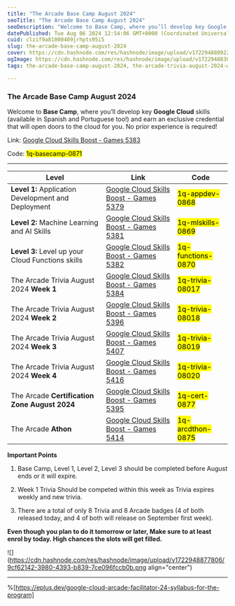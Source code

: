 ```yaml
---
title: "The Arcade Base Camp August 2024"
seoTitle: "The Arcade Base Camp August 2024"
seoDescription: "Welcome to Base Camp, where you’ll develop key Google Cloud skills (available in Spanish and Portuguese too!) and earn an exclusive credential that will ope"
datePublished: Tue Aug 06 2024 12:54:06 GMT+0000 (Coordinated Universal Time)
cuid: clzif9a81000409jrhpts95i5
slug: the-arcade-base-camp-august-2024
cover: https://cdn.hashnode.com/res/hashnode/image/upload/v1722948809227/e8a0d78f-149d-4bbc-8f8e-32ee7cbaad19.png
ogImage: https://cdn.hashnode.com/res/hashnode/image/upload/v1722948830911/955dd73d-191d-4f59-855d-9c440aa297c6.png
tags: the-arcade-base-camp-august-2024, the-arcade-trivia-august-2024-week-1, the-arcade-trivia-august-2024-week-2, level-2-machine-learning-and-ai-skills, level-1-application-development-and-deployment, level-3-level-up-your-cloud-functions-skills, the-arcade-certification-zone-august-2024, the-arcade-athon

---
```


### The Arcade Base Camp August 2024

Welcome to **Base Camp**, where you’ll develop key **Google Cloud** skills (available in Spanish and Portuguese too!) and earn an exclusive credential that will open doors to the cloud for you. No prior experience is required!

Link: [Google Cloud Skills Boost - Games 5383](https://www.cloudskillsboost.google/games/5383?utm_source=qwiklabs&utm_medium=lp&utm_campaign=health-tech-may-arcade24)

Code: <mark>1q-basecamp-0871</mark>

---

| **Level** | **Link** | **Code** |
| --- | --- | --- |
| **Level 1:** Application Development and Deployment | [Google Cloud Skills Boost - Games 5379](https://www.cloudskillsboost.google/games/5379?utm_source=qwiklabs&utm_medium=lp&utm_campaign=level1-august-arcade24) | <mark>1q-appdev-0868</mark> |
| **Level 2:** Machine Learning and AI Skills | [Google Cloud Skills Boost - Games 5381](https://www.cloudskillsboost.google/games/5381?utm_source=qwiklabs&utm_medium=lp&utm_campaign=level2-august-arcade24) | <mark>1q-mlskills-0869</mark> |
| **Level 3:** Level up your Cloud Functions skills | [Google Cloud Skills Boost - Games 5382](https://www.cloudskillsboost.google/games/5382?utm_source=qwiklabs&utm_medium=lp&utm_campaign=level3-august-arcade24) | <mark>1q-functions-0870</mark> |
| The Arcade Trivia August 2024 **Week 1** | [Google Cloud Skills Boost - Games 5384](https://www.cloudskillsboost.google/games/5384?utm_source=qwiklabs&utm_medium=lp&utm_campaign=arcade24-august-trivia) | <mark>1q-trivia-08017</mark> |
| The Arcade Trivia August 2024 **Week 2** | [Google Cloud Skills Boost - Games 5396](https://www.cloudskillsboost.google/games/5396?utm_source=qwiklabs&utm_medium=lp&utm_campaign=arcade24-august-trivia) | <mark>1q-trivia-08018</mark> |
| The Arcade Trivia August 2024 **Week 3** | [Google Cloud Skills Boost - Games 5407](https://www.cloudskillsboost.google/games/5407?utm_source=qwiklabs&utm_medium=lp&utm_campaign=arcade24-august-trivia) | <mark>1q-trivia-08019</mark> |
| The Arcade Trivia August 2024 **Week 4** | [Google Cloud Skills Boost - Games 5416](https://www.cloudskillsboost.google/games/5416?utm_source=qwiklabs&utm_medium=lp&utm_campaign=arcade24-august-trivia) | <mark>1q-trivia-08020</mark> |
| The Arcade **Certification Zone August 2024** | [Google Cloud Skills Boost - Games 5395](https://www.cloudskillsboost.google/games/5395?utm_source=qwiklabs&utm_medium=lp&utm_campaign=cert-zone-august-arcade24) | <mark>1q-cert-0877</mark> |
| The Arcade **Athon** | [Google Cloud Skills Boost - Games 5414](https://www.cloudskillsboost.google/games/5414) | <mark>1q-arcdthon-0875</mark> |

**Important Points**

1. ⁠Base Camp, Level 1, Level 2, Level 3 should be completed before August ends or it will expire.
    
2. ⁠Week 1 Trivia Should be competed within this week as Trivia expires weekly and new trivia.
    
3. ⁠There are a total of only 8 Trivia and 8 Arcade badges (4 of both released today, and 4 of both will release on September first week).
    

**Even though you plan to do it tomorrow or later, Make sure to at least enrol by today. High chances the slots will get filled.**

![](https://cdn.hashnode.com/res/hashnode/image/upload/v1722948877806/9cf62142-3980-4393-b839-7ce096fccb0b.png align="center")

---

%[https://eplus.dev/google-cloud-arcade-facilitator-24-syllabus-for-the-program]